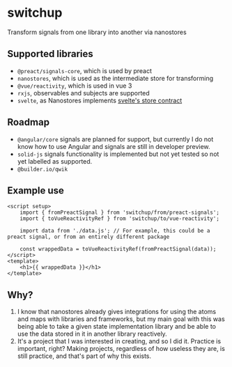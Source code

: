 # switchup
Transform signals from one library into another via nanostores

## Supported libraries
- `@preact/signals-core`, which is used by preact
- `nanostores`, which is used as the intermediate store for transforming
- `@vue/reactivity`, which is used in vue 3
- `rxjs`, observables and subjects are supported
- `svelte`, as Nanostores implements [svelte's store contract](https://svelte.dev/docs#component-format-script-4-prefix-stores-with-$-to-access-their-values-store-contract)

## Roadmap
- `@angular/core` signals are planned for support, but currently I do not know how to use Angular and signals are still in developer preview.
- `solid-js` signals functionality is implemented but not yet tested so not yet labelled as supported.
- `@builder.io/qwik`

## Example use
```vue
<script setup>
    import { fromPreactSignal } from 'switchup/from/preact-signals';
    import { toVueReactivityRef } from 'switchup/to/vue-reactivity';

    import data from './data.js'; // For example, this could be a preact signal, or from an entirely different package

    const wrappedData = toVueReactivityRef(fromPreactSignal(data));
</script>
<template>
    <h1>{{ wrappedData }}</h1>
</template>
```

## Why?
1. I know that nanostores already gives integrations for using the atoms and maps with libraries and frameworks, but my main goal with this was being able to take a given state implementation library and be able to use the data stored in it in another library reactively. 
2. It's a project that I was interested in creating, and so I did it. Practice is important, right? Making projects, regardless of how useless they are, is still practice, and that's part of why this exists. 
